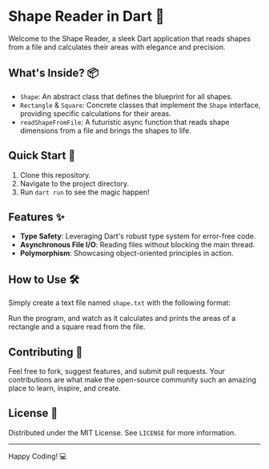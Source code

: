 # Shape Reader in Dart 🎨

Welcome to the Shape Reader, a sleek Dart application that reads shapes from a file and calculates their areas with elegance and precision.

## What's Inside? 📦

- `Shape`: An abstract class that defines the blueprint for all shapes.
- `Rectangle` & `Square`: Concrete classes that implement the `Shape` interface, providing specific calculations for their areas.
- `readShapeFromFile`: A futuristic async function that reads shape dimensions from a file and brings the shapes to life.

## Quick Start 🚀

1. Clone this repository.
2. Navigate to the project directory.
3. Run `dart run` to see the magic happen!

## Features ✨

- **Type Safety**: Leveraging Dart's robust type system for error-free code.
- **Asynchronous File I/O**: Reading files without blocking the main thread.
- **Polymorphism**: Showcasing object-oriented principles in action.

## How to Use 🛠️

Simply create a text file named `shape.txt` with the following format:

<width-of-rectangle><height-of-rectangle>
<side-length-of-square>


Run the program, and watch as it calculates and prints the areas of a rectangle and a square read from the file.

## Contributing 🤝

Feel free to fork, suggest features, and submit pull requests. Your contributions are what make the open-source community such an amazing place to learn, inspire, and create.

## License 📄

Distributed under the MIT License. See `LICENSE` for more information.

---

Happy Coding! 💻

